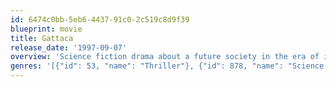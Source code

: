 ```yaml
---
id: 6474c0bb-5eb6-4437-91c0-2c519c8d9f39
blueprint: movie
title: Gattaca
release_date: '1997-09-07'
overview: 'Science fiction drama about a future society in the era of indefinite eugenics where humans are set on a life course depending on their DNA. The young Vincent Freeman is born with a condition that would prevent him from space travel, yet he is determined to infiltrate the GATTACA space program.'
genres: '[{"id": 53, "name": "Thriller"}, {"id": 878, "name": "Science Fiction"}, {"id": 9648, "name": "Mystery"}, {"id": 10749, "name": "Romance"}]'
---
```

